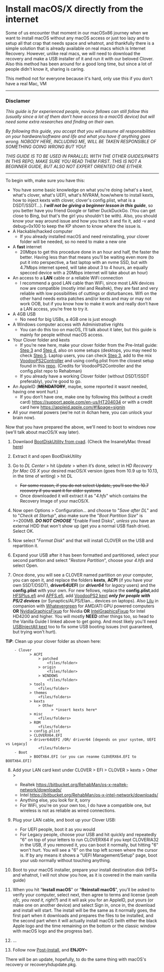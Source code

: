 # Install macOS/X directly from the internet

Some of us encounter that moment in our macOSx86 journey when we want to install macOS without any macOS access or just too lazy and to setup all that crap that needs space and whatnot, and thankfully there is a simple solution that is already available on real macs which is Internet Recovery. However, unlike real macs, we will need to download the recovery and make a USB installer of it and run it with our beloved Clover. Also this method has been around for a good long time, but since a lot of people didn't know it, sharing is caring.

This method not for everyone because it's hard, only use this if you don't have a real Mac, VM

***
### Disclamer
*This guide is for experienced people, novice fellows can still follow this (usually since a lot of them don’t have access to a macOS device) but will need some extra researches and finding on their own.*

*By following this guide, you accept that you will assume all responsibilities on your hardware/software and life and what you have if anything goes wrong. NOBODY HERE, INCLUDING ME, WILL BE TAKEN RESPONSIBLE OF SOMETHING GOING WRONG BUT YOU!*

*THIS GUIDE IS TO BE USED IN PARALLEL WITH THE OTHER GUIDES/PARTS IN THIS REPO, MAKE SURE YOU READ THEM FIRST. THIS IS NOT A BEGINNER GUIDE, BUT ALSO NOT EXPERT ORIENTED ONE EITHER.*
***
To begin with, make sure you have this:

* You have some basic knowledge on what you're doing (what's a kext, what's clover, what's UEFI, what's NVRAM, how/where to install kexts, how to inject kexts with clover, clover's config.plist, what is a DSDT/SSDT…). ***I will not be giving a beginner lesson in this guide***, so you better have you friend Google or father DuckDuckGo. (You can get close to Bing, but that's the girl you shouldn't be with). Also, you should know your way around issue and how you track it and fix it, add -v and debug=0x100 to keep the KP shown to know where the issue is. 
* A Hackable/hacked computer
	* If you already installed macOS and need reinstalling, your clover folder will be needed, so no need to make a new one
* A **fast** internet
	* 20Mbps to get this procedure done in an hour and half, the faster the better. Having less than that means you’ll be waiting even more (to put it into perspective, a fast laptop with an nvme SSD, but with 4.7Mbps internet speed, will take about 3 to 4 hours, an equally specced device with a 20Mbps internet will take about an hour)
* An access to a **LAN** cable or a reliable WiFi connection
	- I recommend a good LAN cable than WiFi, since most LAN devices now are compatible (mostly intel and Realtek), they are fast and very reliable with low possibilities of cuttings or disturbances. Wifi on the other hand needs extra patches and/or kexts and may or may not work OOB, but if you know how to make it work and really don’t have a LAN access, you’re free to try it.
* A 4GB USB
	- No need for big USBs, a 4GB one is just enough
* A Windows computer access with Administrative rights
	- You can do this too on macOS, I’ll talk about it later, but this guide is mainly for people without macOS access.
* Your Clover folder and kexts
	- If you’re new here, make your clover folder from the Pre-Intall guide: [Step 3](https://github.com/camielverdult/Ramblings-of-a-hackintosher-High-Sierra/blob/master/Pre-Install.md#step-3---downloading-kexts) and [Step 4](https://github.com/camielverdult/Ramblings-of-a-hackintosher-High-Sierra/blob/master/Pre-Install.md#step-4---setting-up-the-configplist), also on some setups (desktops, you may need to check [Step 5](https://github.com/camielverdult/Ramblings-of-a-hackintosher-High-Sierra/blob/master/Pre-Install.md#step-5---biosuefi-settings). Laptop users, you can check [Step 3](https://github.com/camielverdult/Ramblings-of-a-hackintosher-High-Sierra/blob/master/Pre-Install.md#step-5---biosuefi-settings), add to the mix [VoodooPS2Controller](https://github.com/RehabMan/OS-X-Voodoo-PS2-Controller) and using config.plist from the closest setup found in this [repo](https://github.com/RehabMan/OS-X-Clover-Laptop-Config). (Credits for VoodooPS2Controller and the config.plist repo to Rehabman)
	- If you already have a working Clover folder (without DSDT/SSDT preferably), you're good to go.
* An AppleID (~~**MENDATORY**~~, maybe, some reported it wasnt needed, having one wont hurt.)
	- If you don’t have one, make one by following this (without a credit card) https://support.apple.com/en-us/HT204034 or with a credit card here https://appleid.apple.com/#!&page=signin 
* All your mental powers (we're not in 4chan here, you can unlock your brain now).

Now that you have prepared the above, we'll need to boot to windows now (we'll talk about macOS/X way later).

1. Downlaod [BootDiskUtility from cvad](http://cvad-mac.narod.ru/index/bootdiskutility_exe/0-5). (Check the InsanelyMac thread [here]( http://www.insanelymac.com/forum/topic/283190-bdutilityexe-make-clover-bootflash-with-macos-distr-under-windows/))
2. Extract it and open BootDiskUtility
3. Go to *DL Center* > hit *Update* > when it’s done, select in *HD Recovery for Mac OS X* your desired macOS/X version (goes from 10.9 up to 10.13, in the time of writing) > hit DL
	- ~~For some reason, if you do not select Update, you’ll see the 10.7 recovery if you want it for older systems~~
	- Once downloaded it will extract it as "*4.hfs*" which contains the Recovery Image of your macOS/X. 

4. Now open Options > Configuration… and choose to "*Save after DL*" and to "*Check at Startup*", also make sure the "*Boot Partition Size*" is >=200MB. ***DO NOT CHOOSE*** "Enable Fixed Disks", *unless* you have an external HDD that won't show up (get you a normal USB flash drive). Select OK. 
5. Now select "*Format Disk*" and that will install CLOVER on the USB and repartition it.
6. Expand your USB after it has been formatted and partitioned, select your second partition and select "*Restore Partition*", choose your *4.hfs* and select Open.
7. Once done, you will see a CLOVER named partition on your computer, you can open it, and replace the folders **kexts**, **ACPI** (if you have your own SSDT/DSDT), **driver64UEFI** (or ***driver64*** for *legacy* users) and the **config.plist** with your own. For new fellows, replace the **config.plist**,add [HFSPlus.efi](https://github.com/JrCs/CloverGrowerPro/blob/master/Files/HFSPlus/X64/HFSPlus.efi) and [APFS.efi](https://cdn.discordapp.com/attachments/271330908328558593/388115381618999309/apfs.efi), add [VoodooPS2 kext]( https://bitbucket.org/RehabMan/os-x-voodoo-ps2-controller/downloads/) ***only for people with PS/2 devices*** (or Synaptics/ALPS/Elan… devices on laptops). Also [Lilu]( https://github.com/vit9696/Lilu/releases) in companion with [Whatevergreen]( https://github.com/vit9696/WhateverGreen/releases) for AMD/ATI GPU powered computers **OR** [NvidiaGraphicsFixup]( https://sourceforge.net/projects/nvidiagraphicsfixup/) for Nvidia **OR** [IntelGraphicsFixup](https://sourceforge.net/projects/intelgraphicsfixup/) for Intel HD4200 and higher. You will mostly **NEED** other things too, so head to the Vanilla Guide I linked above to get going. And most likely you'll need [USBInjectAll kext](https://bitbucket.org/RehabMan/os-x-usb-inject-all/downloads/) too to fix some USB booting issues (not guaranteed, but trying won't hurt).

**TiP**:
Clean up your clover folder as shown here:

        - Clover 
               > ACPI
                   > patched
    			       <files/folder>
                   > origin
    			       <files/folder>
                   > WINDOWS
    		   	       <files/folder>
               > tools
    	       	   <files/folder>
               > themes
    	           <files/folders>
               > kexts
                   > Other
                         > *insert kexts here*
               > misc
    	           <files/folders>
               > ROM
    	           <files/folders>
               > config.plist
               > CLOVERX64.EFI
               > driver64UEFI /OR/ driver64 [depends on your system, UEFI vs Legacy]
    	           <files/folders>
        - Boot
               > BOOTX64.EFI (or you can reanme CLOVERX64.EFI to BOOTX64.EFI)


8. Add your LAN card kext under CLOVER > EFI > CLOVER > kexts > Other >
	- Realtek https://bitbucket.org/RehabMan/os-x-realtek-network/downloads/ 
	- Intel https://bitbucket.org/RehabMan/os-x-intel-network/downloads/
	- Anything else, you look for it, sorry
	- For WiFi, you're on your own too, I do have a compatible one, but wireless is not as reliable as wired connections.

9. Plug your LAN cable, and boot up your Clover USB:
	- For UEFI people, boot it as you would
	- For Legacy people, choose your USB and hit quickly and repeatedly "6" on top of your letters to run CLOVERX64 if you kept CLOVERIA32 in the USB, if you removed it, you can boot it normally, but hitting "6" won't hurt. You will see a "6" on the top left screen where the cursor is. If by any means it shows a "UEFI Management/Setup" page, boot your usb normally without touching anything.

10. Boot to your macOS installer, prepare your install destination disk (HFS+ and whatnot, I will not show you how, as it is covered in the main vanilla guide)

11. When you hit "**Install macOS**" or "**Reinstall macOS**", you'll be asked to verify your computer, select next, then agree to terms and license (*yeah ofc, you read it, right?*) and it will ask you for an AppleID, put yours (or make one on another device) and select Sign in, once in, the download and install will start. The install will be the same as it normally goes, the first part when it downloads and prepares the files to be installed, and the second part when it will actually install macOS (with either the black Apple logo and the time remaining on the bottom or the classic window with macOS logo and the progress bar).

12. …

13. Follow now [Post-Install](https://github.com/camielverdult/Ramblings-of-a-hackintosher-High-Sierra/blob/master/Post-Install.md), and **ENJOY~**

There will be an update, hopefully, to do the same thing with macOS's recovery or recoveryhdupdate.pkg.